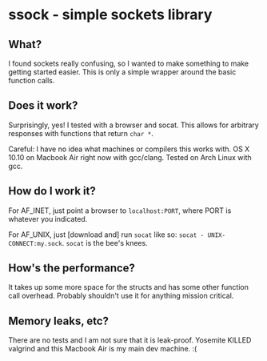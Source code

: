 # ssock - simple sockets library

## What?

I found sockets really confusing, so I wanted to make something to make getting
started easier. This is only a simple wrapper around the basic function calls.

## Does it work?

Surprisingly, yes! I tested with a browser and socat. This allows for arbitrary
responses with functions that return `char *`.

Careful: I have no idea what machines or compilers this works with. OS X 10.10
on Macbook Air right now with gcc/clang. Tested on Arch Linux with gcc.

## How do I work it?

For AF_INET, just point a browser to `localhost:PORT`, where PORT is whatever
you indicated.

For AF_UNIX, just [download and] run `socat` like so: `socat - UNIX-CONNECT:my.sock`.
`socat` is the bee's knees.

## How's the performance?

It takes up some more space for the structs and has some other function call
overhead. Probably shouldn't use it for anything mission critical.

## Memory leaks, etc?

There are no tests and I am not sure that it is leak-proof. Yosemite KILLED
valgrind and this Macbook Air is my main dev machine. :(

